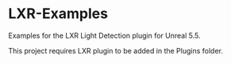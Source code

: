 # LXR-Examples
Examples for the LXR Light Detection plugin for Unreal 5.5.

This project requires LXR plugin to be added in the Plugins folder.
